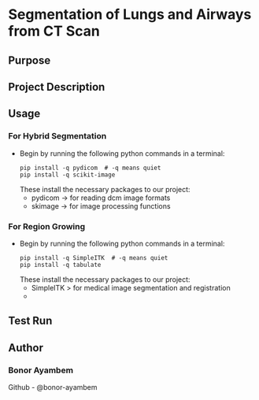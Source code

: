 # Segmentation of Lungs and Airways from CT Scan

## Purpose

## Project Description

## Usage

### For Hybrid Segmentation
* Begin by running the following python commands in a terminal:
  ```
  pip install -q pydicom  # -q means quiet
  pip install -q scikit-image
  ```
  These install the necessary packages to our project:
    * pydicom -> for reading dcm image formats
    * skimage -> for image processing functions

### For Region Growing
* Begin by running the following python commands in a terminal:
  ```
  pip install -q SimpleITK  # -q means quiet
  pip install -q tabulate
  ```
  These install the necessary packages to our project:
    * SimpleITK > for medical image segmentation and registration
    * 

## Test Run

## Author

### Bonor Ayambem

Github - @bonor-ayambem
